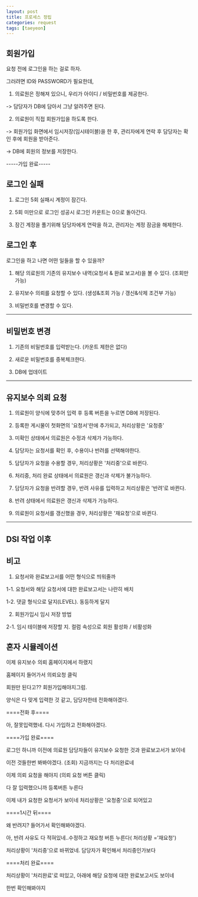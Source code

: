 ```yaml
---
layout: post
title: 프로세스 정립
categories: request
tags: [taeyeon]
---
```


## 회원가입

요청 전에 로그인을 하는 걸로 하자.

그러려면 ID와 PASSWORD가 필요한데, 

1. 의료원은 정해져 있으니, 우리가 아이디 / 비밀번호를 제공한다.

-> 담당자가 DB에 담아서 그냥 알려주면 된다.

2. 의료원이 직접 회원가입을 하도록 한다.

-> 회원가입 화면에서 임시저장(임시테이블)을 한 후, 관리자에게 연락 후 담당자는 확인 후에 회원을 받아준다.

-> DB에 회원의 정보를 저장한다.

-----가입 완료-----

## 로그인 실패

1. 로그인 5회 실패시 계정이 잠긴다.

2. 5회 미만으로 로그인 성공시 로그인 카운트는 0으로 돌아간다.  

3. 잠긴 계정을 풀기위해 담당자에게 연락을 하고, 관리자는 계정 잠금을 해제한다.

## 로그인 후

로그인을 하고 나면 어떤 일들을 할 수 있을까?

1. 해당 의료원의 기존의 유지보수 내역(요청서 & 완료 보고서)을 볼 수 있다. (조회만 가능)

2. 유지보수 의뢰를 요청할 수 있다. (생성&조회 가능 / 갱신&삭제 조건부 가능)

3. 비밀번호를 변경할 수 있다.

----- -----

## 비밀번호 변경

1. 기존의 비밀번호를 입력받는다. (카운트 제한은 없다)

2. 새로운 비밀번호를 중복체크한다.

3. DB에 업데이트

----- -----

## 유지보수 의뢰 요청

1. 의료원이 양식에 맞추어 입력 후 등록 버튼을 누르면 DB에 저장된다.

2. 등록한 게시물이 첫화면의 '요청서'란에 추가되고, 처리상황은 '요청중'

3. 미확인 상태에서 의료원은 수정과 삭제가 가능하다.

4. 담당자는 요청서를 확인 후, 수용이나 반려를 선택해야한다.

5. 담당자가 요청을 수용할 경우, 처리상황은 '처리중'으로 바뀐다.

6. 처리중, 처리 완료 상태에서 의료원은 갱신과 삭제가 불가능하다.

7. 담당자가 요청을 반려할 경우, 반려 사유를 입력하고 처리상황은 '반려'로 바뀐다.

8. 반려 상태에서 의료원은 갱신과 삭제가 가능하다.

9. 의료원이 요청서를 갱신했을 경우, 처리상황은 '재요청'으로 바뀐다.

----- -----

## DSI 작업 이후



## 비고

1. 요청서와 완료보고서를 어떤 형식으로 띄워줄까

1-1. 요청서와 해당 요청서에 대한 완료보고서는 나란히 배치

1-2. 댓글 형식으로 달지(LEVEL). 동등하게 달지

2. 회원가입시 임시 저장 방법

2-1. 임시 테이블에 저장할 지. 컬럼 속성으로 회원 활성화 / 비활성화


## 혼자 시뮬레이션

이제 유지보수 의뢰 홈페이지에서 하랬지

홈페이지 들어가서 의뢰요청 클릭

회원만 된다고?? 회원가입해야지그럼.

양식은 다 맞게 입력한 것 같고, 담당자한테 전화해야겠다.

====전화 후====

아, 잘못입력했네. 다시 가입하고 전화해야겠다.

====가입 완료====

로그인 하니까 이전에 의료원 담당자들이 유지보수 요청한 것과 완료보고서가 보이네

이전 것들한번 봐봐야겠다. (조회) 지금까지는 다 처리완료네

이제 의뢰 요청을 해야지 (의뢰 요청 버튼 클릭)

다 잘 입력했으니까 등록버튼 누른다

이제 내가 요청한 요청서가 보이네 처리상황은 '요청중'으로 되어있고

====1시간 뒤====

왜 반려지? 들어가서 확인해봐야겠다.

아, 반려 사유도 다 적혀있네..수정하고 재요청 버튼 누른다( 처리상황 ='재요청')

처리상황이 '처리중'으로 바뀌었네. 담당자가 확인해서 처리중인가보다

====처리 완료====

처리상황이 '처리완료'로 떠있고, 아래에 해당 요청에 대한 완료보고서도 보이네

한번 확인해봐야지

















